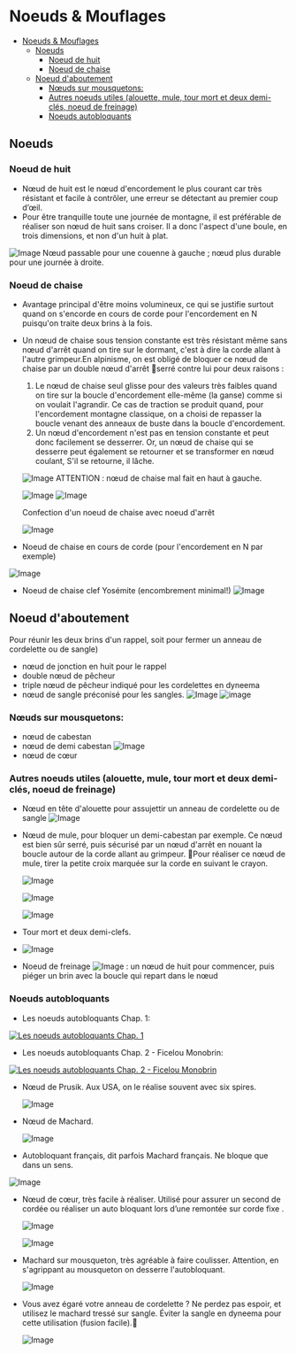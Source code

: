 # Noeuds & Mouflages

- [Noeuds & Mouflages](#Noeuds--Mouflages)
  - [Noeuds](#Noeuds)
    - [Noeud de huit](#Noeud-de-huit)
    - [Noeud de chaise](#Noeud-de-chaise)
  - [Noeud d'aboutement](#Noeud-daboutement)
    - [Nœuds sur mousquetons:](#N%C5%93uds-sur-mousquetons)
    - [Autres noeuds utiles (alouette, mule, tour mort et deux demi-clés, noeud de freinage)](#Autres-noeuds-utiles-alouette-mule-tour-mort-et-deux-demi-cl%C3%A9s-noeud-de-freinage)
    - [Noeuds autobloquants](#Noeuds-autobloquants)

## Noeuds

### Noeud de huit

* Nœud de huit est le nœud d'encordement le plus courant car très résistant et facile à contrôler, une erreur se détectant au premier coup d’œil.
* Pour être tranquille toute une journée de montagne, il est préférable de réaliser son nœud de huit sans croiser. Il a donc l'aspect d'une boule, en
trois dimensions, et non d'un huit à plat.

![Image](img/noeuxhuit.png)
Nœud passable pour une couenne à gauche ; nœud plus durable pour une journée à droite.

### Noeud de chaise
    
* Avantage principal d'être moins volumineux, ce qui se justifie surtout quand on s'encorde en cours de corde pour l'encordement en N puisqu'on traite deux brins à la fois.
* Un nœud de chaise sous tension constante est très résistant même sans nœud d'arrêt quand on tire sur le dormant, c'est à dire la corde allant à l'autre grimpeur.En alpinisme, on est obligé de bloquer ce nœud de chaise par un double nœud d'arrêt serré contre lui pour deux raisons :
    1. Le nœud de chaise seul glisse pour des valeurs très faibles quand on tire sur la boucle d'encordement elle-même (la ganse) comme si on voulait l'agrandir. Ce cas de traction se produit quand, pour l'encordement montagne classique, on a choisi de repasser la boucle venant des anneaux de buste dans la boucle d'encordement.
    2. Un nœud d'encordement n'est pas en tension constante et peut donc facilement se desserrer. Or, un nœud de chaise qui se desserre peut également se retourner et se transformer en nœud coulant, S'il se retourne, il lâche.

    ![Image](img/noeudchaise.png)
    ATTENTION : nœud de chaise mal fait en haut à gauche.

    ![Image](img/noeudhuit.png)
    ![Image](img/chaise.png)

    Confection d'un noeud de chaise avec noeud d'arrêt
    
    ![Image](https://proxy.duckduckgo.com/iu/?u=http%3A%2F%2Flezardevillemandeur.org%2Fwp-content%2Fuploads%2Fnoeud-de-chaise.jpg&f=1)

* Noeud de chaise en cours de corde (pour l'encordement en N par exemple)
  
![Image](img/chaiseN.png)

* Noeud de chaise clef Yosémite (encombrement minimal!)
![Image](img/noeudyosemite.png)

## Noeud d'aboutement 

Pour réunir les deux brins d'un rappel, soit pour fermer un anneau de cordelette ou de sangle)
* nœud de jonction en huit pour le rappel
* double nœud de pêcheur
* triple nœud de pêcheur indiqué pour les cordelettes en dyneema
* nœud de sangle préconisé pour les sangles.
  ![Image](img/rabouttement.png)
  ![image](img/doublepecheur.png)
  
### Nœuds sur mousquetons:
* nœud de cabestan
* nœud de demi cabestan
![Image](img/cabestan.png)
* nœud de cœur

### Autres noeuds utiles (alouette, mule, tour mort et deux demi-clés, noeud de freinage)

* Nœud en tête d'alouette pour assujettir un anneau de cordelette ou de sangle
  ![Image](img/tetealouette.png)
  
* Nœud de mule, pour bloquer un demi-cabestan par exemple. Ce nœud est bien sûr serré, puis sécurisé par un nœud d'arrêt en nouant la boucle autour de la corde allant au grimpeur. Pour réaliser ce nœud de mule, tirer la petite croix marquée sur la corde en suivant le crayon.
  
  ![Image](img/noeudcoeur.png)

  ![Image](img/noeudcoeur2.png)

  ![Image](img/noeudmuleconfection.png)
  
* Tour mort et deux demi-clefs. 
* 
  ![Image](img/tourmort.png)

* Noeud de freinage
![Image](img/noeudfreinage.png) : un nœud de huit pour commencer, puis piéger un brin avec la boucle qui repart dans le nœud

### Noeuds autobloquants

* Les noeuds autobloquants Chap. 1:

[![Les noeuds autobloquants Chap. 1](https://img.youtube.com/vi/_1RG-CSgGpc/0.jpg)](https://www.youtube.com/watch?v=_1RG-CSgGpc "Les noeuds autobloquants Chap. 1")  

* Les noeuds autobloquants Chap. 2 - Ficelou Monobrin:

[![Les noeuds autobloquants Chap. 2 - Ficelou Monobrin](https://img.youtube.com/vi/Lj9wNgbDs1s/0.jpg)](https://www.youtube.com/watch?v=Lj9wNgbDs1s "Les noeuds autobloquants Chap. 2 - Ficelou Monobrin")  

* Nœud de Prusik. Aux USA, on le réalise souvent avec six spires.

  ![Image](img/prussike.png)

* Nœud de Machard.

  ![Image](img/machard.png)

* Autobloquant français, dit parfois Machard français. Ne bloque que dans un sens.

![Image](img/machardfrancais.png)

* Nœud de cœur, très facile à réaliser. Utilisé pour assurer un second de cordée ou réaliser un auto
bloquant lors d’une remontée sur corde fixe .

  ![Image](img/coeur.png)

  ![Image](img/noeudcoeurrealisation.png)

* Machard sur mousqueton, très agréable à faire coulisser. Attention, en s'agrippant au mousqueton on desserre l'autobloquant.

  ![Image](img/machardmousqueton.png)

* Vous avez égaré votre anneau de cordelette ? Ne perdez pas espoir, et utilisez le machard tressé sur sangle. Éviter la sangle en dyneema pour cette utilisation (fusion facile).

  ![Image](img/machardsangle.png)